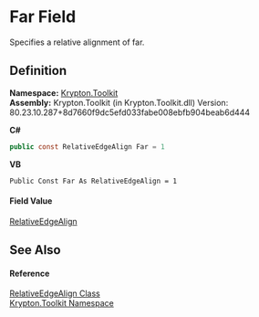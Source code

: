 # Far Field


Specifies a relative alignment of far.



## Definition
**Namespace:** <a href="79d2eac2-21f4-54ff-7552-b20c33c30600.md">Krypton.Toolkit</a>  
**Assembly:** Krypton.Toolkit (in Krypton.Toolkit.dll) Version: 80.23.10.287+8d7660f9dc5efd033fabe008ebfb904beab6d444

**C#**
``` C#
public const RelativeEdgeAlign Far = 1
```
**VB**
``` VB
Public Const Far As RelativeEdgeAlign = 1
```



#### Field Value
<a href="b04298cb-9d4b-9356-a3ae-9c5f1c6ac31f.md">RelativeEdgeAlign</a>

## See Also


#### Reference
<a href="b04298cb-9d4b-9356-a3ae-9c5f1c6ac31f.md">RelativeEdgeAlign Class</a>  
<a href="79d2eac2-21f4-54ff-7552-b20c33c30600.md">Krypton.Toolkit Namespace</a>  
